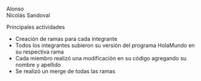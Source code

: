 Alonso          
Nicolás Sandoval 

Principales actividades

- Creación de ramas para cada integrante
- Todos los integrantes subieron su versión del programa HolaMundo en su respectiva rama
- Cada miembro realizó una modificación en su código agregando su nombre y apellido
- Se realizó un merge de todas las ramas
